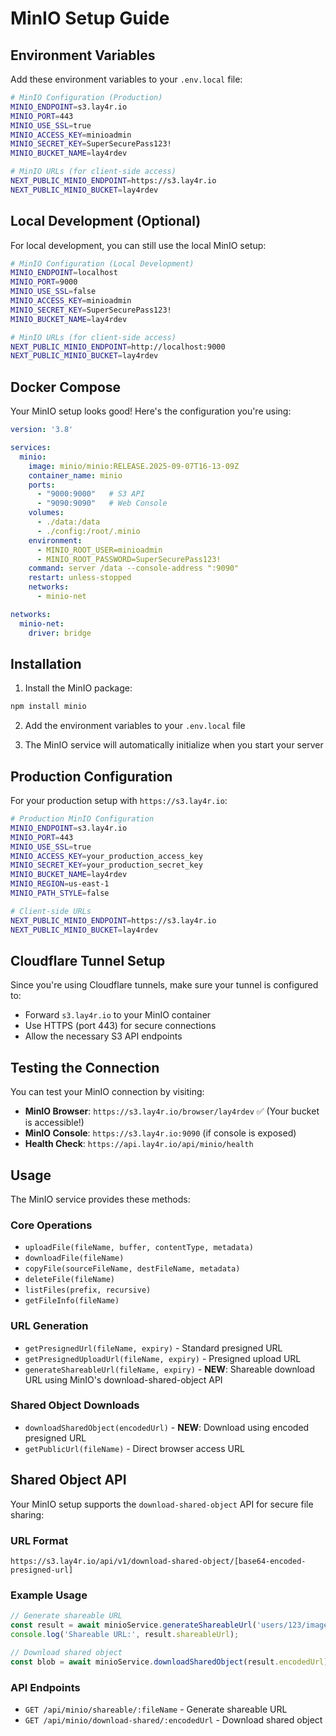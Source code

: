 # MinIO Setup Guide

## Environment Variables

Add these environment variables to your `.env.local` file:

```bash
# MinIO Configuration (Production)
MINIO_ENDPOINT=s3.lay4r.io
MINIO_PORT=443
MINIO_USE_SSL=true
MINIO_ACCESS_KEY=minioadmin
MINIO_SECRET_KEY=SuperSecurePass123!
MINIO_BUCKET_NAME=lay4rdev

# MinIO URLs (for client-side access)
NEXT_PUBLIC_MINIO_ENDPOINT=https://s3.lay4r.io
NEXT_PUBLIC_MINIO_BUCKET=lay4rdev
```

## Local Development (Optional)

For local development, you can still use the local MinIO setup:

```bash
# MinIO Configuration (Local Development)
MINIO_ENDPOINT=localhost
MINIO_PORT=9000
MINIO_USE_SSL=false
MINIO_ACCESS_KEY=minioadmin
MINIO_SECRET_KEY=SuperSecurePass123!
MINIO_BUCKET_NAME=lay4rdev

# MinIO URLs (for client-side access)
NEXT_PUBLIC_MINIO_ENDPOINT=http://localhost:9000
NEXT_PUBLIC_MINIO_BUCKET=lay4rdev
```

## Docker Compose

Your MinIO setup looks good! Here's the configuration you're using:

```yaml
version: '3.8'

services:
  minio:
    image: minio/minio:RELEASE.2025-09-07T16-13-09Z
    container_name: minio
    ports:
      - "9000:9000"   # S3 API
      - "9090:9090"   # Web Console
    volumes:
      - ./data:/data
      - ./config:/root/.minio
    environment:
      - MINIO_ROOT_USER=minioadmin
      - MINIO_ROOT_PASSWORD=SuperSecurePass123!
    command: server /data --console-address ":9090"
    restart: unless-stopped
    networks:
      - minio-net

networks:
  minio-net:
    driver: bridge
```

## Installation

1. Install the MinIO package:
```bash
npm install minio
```

2. Add the environment variables to your `.env.local` file

3. The MinIO service will automatically initialize when you start your server

## Production Configuration

For your production setup with `https://s3.lay4r.io`:

```bash
# Production MinIO Configuration
MINIO_ENDPOINT=s3.lay4r.io
MINIO_PORT=443
MINIO_USE_SSL=true
MINIO_ACCESS_KEY=your_production_access_key
MINIO_SECRET_KEY=your_production_secret_key
MINIO_BUCKET_NAME=lay4rdev
MINIO_REGION=us-east-1
MINIO_PATH_STYLE=false

# Client-side URLs
NEXT_PUBLIC_MINIO_ENDPOINT=https://s3.lay4r.io
NEXT_PUBLIC_MINIO_BUCKET=lay4rdev
```

## Cloudflare Tunnel Setup

Since you're using Cloudflare tunnels, make sure your tunnel is configured to:
- Forward `s3.lay4r.io` to your MinIO container
- Use HTTPS (port 443) for secure connections
- Allow the necessary S3 API endpoints

## Testing the Connection

You can test your MinIO connection by visiting:
- **MinIO Browser**: `https://s3.lay4r.io/browser/lay4rdev` ✅ (Your bucket is accessible!)
- **MinIO Console**: `https://s3.lay4r.io:9090` (if console is exposed)
- **Health Check**: `https://api.lay4r.io/api/minio/health`

## Usage

The MinIO service provides these methods:

### Core Operations
- `uploadFile(fileName, buffer, contentType, metadata)`
- `downloadFile(fileName)`
- `copyFile(sourceFileName, destFileName, metadata)`
- `deleteFile(fileName)`
- `listFiles(prefix, recursive)`
- `getFileInfo(fileName)`

### URL Generation
- `getPresignedUrl(fileName, expiry)` - Standard presigned URL
- `getPresignedUploadUrl(fileName, expiry)` - Presigned upload URL
- `generateShareableUrl(fileName, expiry)` - **NEW**: Shareable download URL using MinIO's download-shared-object API

### Shared Object Downloads
- `downloadSharedObject(encodedUrl)` - **NEW**: Download using encoded presigned URL
- `getPublicUrl(fileName)` - Direct browser access URL

## Shared Object API

Your MinIO setup supports the `download-shared-object` API for secure file sharing:

### URL Format
```
https://s3.lay4r.io/api/v1/download-shared-object/[base64-encoded-presigned-url]
```

### Example Usage
```javascript
// Generate shareable URL
const result = await minioService.generateShareableUrl('users/123/image.jpg', 3600);
console.log('Shareable URL:', result.shareableUrl);

// Download shared object
const blob = await minioService.downloadSharedObject(result.encodedUrl);
```

### API Endpoints
- `GET /api/minio/shareable/:fileName` - Generate shareable URL
- `GET /api/minio/download-shared/:encodedUrl` - Download shared object
